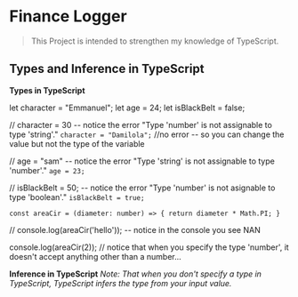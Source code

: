 # Finance Logger

> This Project is intended to strengthen my knowledge of TypeScript.

## Types and Inference in TypeScript

**Types in TypeScript**

let character = "Emmanuel";
let age = 24;
let isBlackBelt = false;

// character = 30 -- notice the error "Type 'number' is not assignable to type 'string'."
`character = "Damilola";` //no error -- so you can change the value but not the type of the variable

// age = "sam" -- notice the error "Type 'string' is not assignable to type 'number'."
`age = 23;`

// isBlackBelt = 50; -- notice the error "Type 'number' is not asignable to type 'boolean'."
`isBlackBelt = true;`

`const areaCir = (diameter: number) => {
    return diameter * Math.PI;
}`

// console.log(areaCir('hello')); -- notice in the console you see NAN

console.log(areaCir(2)); // notice that when you specify the type 'number', it doesn't accept anything other than a number...

**Inference in TypeScript**
*Note: That when you don't specify a type in TypeScript, TypeScript infers the type from your input value.*
